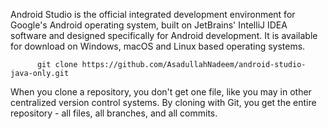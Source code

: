 
Android Studio is the official integrated development environment for Google's Android operating system, built on JetBrains' IntelliJ IDEA software and designed specifically for Android development. It is available for download on Windows, macOS and Linux based operating systems.

          git clone https://github.com/AsadullahNadeem/android-studio-java-only.git
          
 When you clone a repository, you don't get one file, like you may in other centralized version control systems. By cloning with Git, you get the entire repository - all files, all branches, and all commits.
